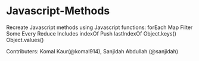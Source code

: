 # Javascript-Methods

Recreate Javascript methods using Javascript functions: 
  forEach
  Map
  Filter
  Some
  Every
  Reduce
  Includes
  indexOf
  Push
  lastIndexOf
  Object.keys()
  Object.values()

Contributers: Komal Kaur(@komal914), Sanjidah Abdullah (@sanjidah)
